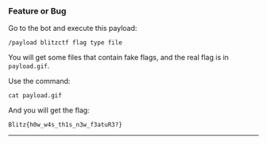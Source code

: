 
### Feature or Bug

Go to the bot and execute this payload:

```
/payload blitzctf flag type file
```

You will get some files that contain fake flags, and the real flag is in `payload.gif`.

Use the command:

```
cat payload.gif
```

And you will get the flag:

```
Blitz{h0w_w4s_th1s_n3w_f3atuR3?}
```

---

